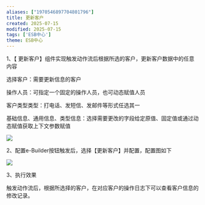 ```yaml
---
aliases: ["1970546897704801796"]
title: 更新客户
created: 2025-07-15
modified: 2025-07-15
tags: ['ESB中心']
theme: ESB中心
---
```


1、【 更新客户】组件实现触发动作流后根据所选的客户，更新客户数据中的任意内容

选择客户：需要更新信息的客户

操作人员：可指定一个固定的操作人员，也可动态赋值人员

客户类型类型：打电话、发短信、发邮件等形式任选其一

基础信息、通用信息、类型信息：选择需要更改的字段给定原值、固定值或通过动态赋值获取上下文参数赋值

![](a8fd9d3ceb52a55e4b4fde1e4423f84c.jpg)

2、配置e-Builder按钮触发后，选择【更新客户】并配置，配置图如下

![](fcc472eee4304c62eab4c91b796115bb.jpg)

3、执行效果

触发动作流后，根据所选择的客户，在对应客户的操作日志下可以查看客户信息的修改记录。